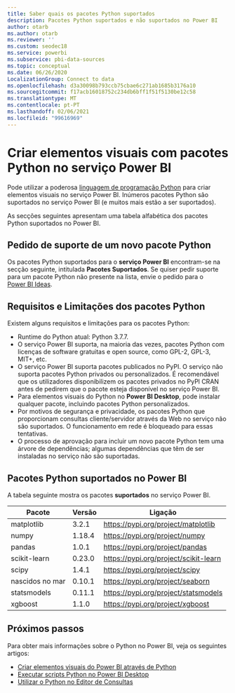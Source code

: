 ```yaml
---
title: Saber quais os pacotes Python suportados
description: Pacotes Python suportados e não suportados no Power BI
author: otarb
ms.author: otarb
ms.reviewer: ''
ms.custom: seodec18
ms.service: powerbi
ms.subservice: pbi-data-sources
ms.topic: conceptual
ms.date: 06/26/2020
LocalizationGroup: Connect to data
ms.openlocfilehash: d3a30098b793ccb75cbae6c271ab1685b3176a10
ms.sourcegitcommit: f17acb16018752c234db6bff1f51f5130be12c58
ms.translationtype: MT
ms.contentlocale: pt-PT
ms.lasthandoff: 02/06/2021
ms.locfileid: "99616969"
---
```

# <a name="create-visuals-by-using-python-packages-in-the-power-bi-service"></a>Criar elementos visuais com pacotes Python no serviço Power BI
Pode utilizar a poderosa [linguagem de programação Python](https://www.python.org/) para criar elementos visuais no serviço Power BI. Inúmeros pacotes Python são suportados no serviço Power BI (e muitos mais estão a ser suportados).

As secções seguintes apresentam uma tabela alfabética dos pacotes Python suportados no Power BI. 

## <a name="request-support-for-a-new-python-package"></a>Pedido de suporte de um novo pacote Python
Os pacotes Python suportados para o **serviço Power BI** encontram-se na secção seguinte, intitulada **Pacotes Suportados**. Se quiser pedir suporte para um pacote Python não presente na lista, envie o pedido para o [Power BI Ideas](https://ideas.powerbi.com).

## <a name="requirements-and-limitations-of-python-packages"></a>Requisitos e Limitações dos pacotes Python
Existem alguns requisitos e limitações para os pacotes Python:

* Runtime do Python atual: Python 3.7.7.
* O serviço Power BI suporta, na maioria das vezes, pacotes Python com licenças de software gratuitas e open source, como GPL-2, GPL-3, MIT+, etc.
* O serviço Power BI suporta pacotes publicados no PyPI. O serviço não suporta pacotes Python privados ou personalizados. É recomendável que os utilizadores disponibilizem os pacotes privados no PyPl CRAN antes de pedirem que o pacote esteja disponível no serviço Power BI.
* Para elementos visuais do Python no **Power BI Desktop**, pode instalar qualquer pacote, incluindo pacotes Python personalizados.
* Por motivos de segurança e privacidade, os pacotes Python que proporcionam consultas cliente/servidor através da Web no serviço não são suportados. O funcionamento em rede é bloqueado para essas tentativas.
* O processo de aprovação para incluir um novo pacote Python tem uma árvore de dependências; algumas dependências que têm de ser instaladas no serviço não são suportadas.

## <a name="python-packages-that-are-supported-in-power-bi"></a>Pacotes Python suportados no Power BI
A tabela seguinte mostra os pacotes **suportados** no serviço Power BI.


|        Pacote        |   Versão   |                                   Ligação                                   |
|-----------------------|-------------|--------------------------------------------------------------------------|
|matplotlib|3.2.1|https://pypi.org/project/matplotlib|
|numpy|1.18.4|https://pypi.org/project/numpy|
|pandas|1.0.1|https://pypi.org/project/pandas|
|scikit-learn|0.23.0|https://pypi.org/project/scikit-learn|
|scipy|1.4.1|https://pypi.org/project/scipy|
|nascidos no mar|0.10.1|https://pypi.org/project/seaborn|
|statsmodels|0.11.1|https://pypi.org/project/statsmodels|
|xgboost|1.1.0|https://pypi.org/project/xgboost|

## <a name="next-steps"></a>Próximos passos
Para obter mais informações sobre o Python no Power BI, veja os seguintes artigos:

* [Criar elementos visuais do Power BI através de Python](desktop-python-visuals.md)
* [Executar scripts Python no Power BI Desktop](desktop-python-scripts.md)
* [Utilizar o Python no Editor de Consultas](desktop-python-in-query-editor.md)
